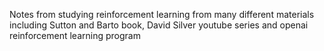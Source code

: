 Notes from studying reinforcement learning from many different materials including Sutton and Barto book, David Silver youtube series and openai reinforcement learning program